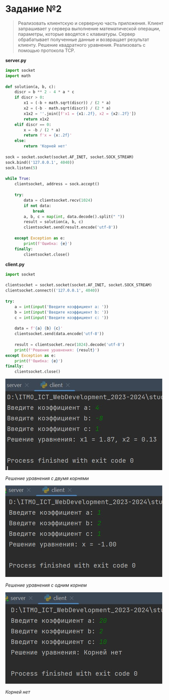 # Задание №2

> Реализовать клиентскую и серверную часть приложения. Клиент запрашивает у
сервера выполнение математической операции, параметры, которые вводятся с
клавиатуры. Сервер обрабатывает полученные данные и возвращает результат
клиенту. Решение квадратного уравнения. Реализовать с помощью протокола TCP.

**server.py**

```python
import socket
import math

def solution(a, b, c):
    discr = b ** 2 - 4 * a * c
    if discr > 0:
        x1 = (-b + math.sqrt(discr)) / (2 * a)
        x2 = (-b - math.sqrt(discr)) / (2 * a)
        x1x2 = ''.join([f'x1 = {x1:.2f}, x2 = {x2:.2f}'])
        return x1x2
    elif discr == 0:
        x = -b / (2 * a)
        return f'x = {x:.2f}'
    else:
        return 'Корней нет'

sock = socket.socket(socket.AF_INET, socket.SOCK_STREAM)
sock.bind(('127.0.0.1', 4040))
sock.listen(5)

while True:
    clientsocket, address = sock.accept()

    try:
        data = clientsocket.recv(1024)
        if not data:
            break
        a, b, c = map(int, data.decode().split(" "))
        result = solution(a, b, c)
        clientsocket.send(result.encode('utf-8'))

    except Exception as e:
        print(f'Ошибка: {e}')
    finally:
        clientsocket.close()
```

**client.py**
```python
import socket

clientsocket = socket.socket(socket.AF_INET, socket.SOCK_STREAM)
clientsocket.connect(('127.0.0.1', 4040))

try:
    a = int(input('Введите коэффициент a: '))
    b = int(input('Введите коэффициент b: '))
    c = int(input('Введите коэффициент c: '))

    data = f'{a} {b} {c}'
    clientsocket.send(data.encode('utf-8'))

    result = clientsocket.recv(1024).decode('utf-8')
    print(f'Решение уравнения: {result}')
except Exception as e:
    print(f'Ошибка: {e}')
finally:
    clientsocket.close()
```
![Два корня](task2_2sol.png)

*Решение уравнения с двумя корнями*

![Сообщение, полученное клиентом](task2_1sol.png)

*Решение уравнения с одним корнем*

![Решения нет](task2_nosol.png)

*Корней нет*